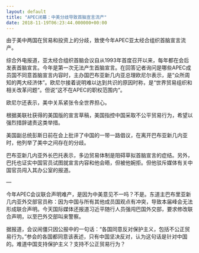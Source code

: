 ```yaml
---
layout: default
title: "APEC闭幕：中美分歧导致首脑宣言流产"
date: 2018-11-19T06:23:44.000000+00:00
---
```


由于美中两国在贸易和投资上的分歧，致使今年APEC亚太经合组织首脑宣言流产。

综合外电报道，亚太经合组织首脑会议自从1993年首度召开以来，每年都在会后发表首脑宣言。今年是第一次无法产生首脑宣言。在回答记者询问是哪些APEC成员国不同意首脑宣言内容时，主办国巴布亚新几内亚总理欧尼尔表示，是“众所周知的两大经济体”。欧尼尔接着说明难以达到共识的原因时称，是“世界贸易组织和相关改革问题“。但说”这不在APEC的职权范围内“。

欧尼尔还表示，美中关系紧张令全世界担心。

根据美联社获得的美国版的宣言草稿，美国指控中国采取不公平贸易行为，希望以强烈措辞谴责这类举措。

美国副总统彭斯日前在会上批评了中国的一带一路倡议，在离开巴布亚新几内亚时，他列举了美中之间存在的分歧。

巴布亚新几内亚外长巴托表示，多边贸易体制是阻碍草拟首脑宣言的症结。另外，巴托也证实中国官员试图就宣言内容和他会晤，但被他婉拒。但他驳斥媒体有关中国官员闯入其办公室的报道。

—

今年APEC会议联合声明难产，是因为中美意见不一吗？不是。东道主巴布里亚新几内亚外交部官员称：因为中国与所有其他成员国观点有冲突，导致本届峰会无法形成联合声明。今天国际媒体还报道习近平随行人员强闯巴国外交部，要求修改联合声明，以至巴外交部叫来警察。

据报道，会议闹僵只因公报中的一句话：“各国同意反对保护主义，包括不公正贸易行为。”参会的各国都同意该表述，只有中国坚决反对，认为这句话是针对中国的。难道中国支持保护主义？支持不公正贸易行为？

